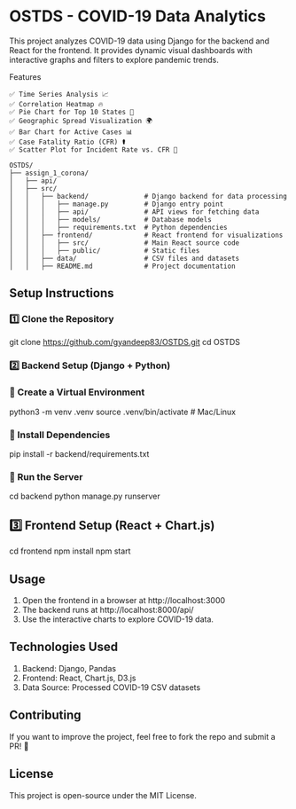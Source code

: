 # OSTDS - COVID-19 Data Analytics

This project analyzes COVID-19 data using Django for the backend and React for the frontend. It provides dynamic visual dashboards with interactive graphs and filters to explore pandemic trends.

Features

```
✅ Time Series Analysis 📈
✅ Correlation Heatmap 🔥
✅ Pie Chart for Top 10 States 🍕
✅ Geographic Spread Visualization 🌍
✅ Bar Chart for Active Cases 📊
✅ Case Fatality Ratio (CFR) ⚰️
✅ Scatter Plot for Incident Rate vs. CFR 🎯
```

```
OSTDS/
├── assign_1_corona/
│   ├── api/
│   ├── src/
│   │   ├── backend/              # Django backend for data processing
│   │   │   ├── manage.py         # Django entry point
│   │   │   ├── api/              # API views for fetching data
│   │   │   ├── models/           # Database models
│   │   │   ├── requirements.txt  # Python dependencies
│   │   ├── frontend/             # React frontend for visualizations
│   │   │   ├── src/              # Main React source code
│   │   │   ├── public/           # Static files
│   │   ├── data/                 # CSV files and datasets
│   │   ├── README.md             # Project documentation
```

## Setup Instructions

### 1️⃣ Clone the Repository
git clone https://github.com/gyandeep83/OSTDS.git
cd OSTDS

### 2️⃣ Backend Setup (Django + Python)

### 📌 Create a Virtual Environment
python3 -m venv .venv
source .venv/bin/activate  # Mac/Linux

### 📌 Install Dependencies
pip install -r backend/requirements.txt

### 📌 Run the Server
cd backend
python manage.py runserver

## 3️⃣ Frontend Setup (React + Chart.js)
cd frontend
npm install
npm start


## Usage

1. Open the frontend in a browser at http://localhost:3000
2. The backend runs at http://localhost:8000/api/
3. Use the interactive charts to explore COVID-19 data.

## Technologies Used

1. Backend: Django, Pandas
2. Frontend: React, Chart.js, D3.js
3. Data Source: Processed COVID-19 CSV datasets

## Contributing

If you want to improve the project, feel free to fork the repo and submit a PR! 🚀

## License

This project is open-source under the MIT License.

